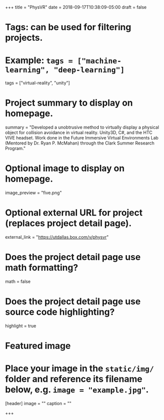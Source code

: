 +++
title = "PhysVR"
date = 2018-09-17T10:38:09-05:00
draft = false

# Tags: can be used for filtering projects.
# Example: `tags = ["machine-learning", "deep-learning"]`
tags = ["virtual-reality", "unity"]

# Project summary to display on homepage.
summary = "Developed a unobtrusive method to virtually display a physical object for collision avoidance in virtual reality. Unity3D, C#, and the HTC VIVE headset. Work done in the Future Immersive Virtual Environments Lab (Mentored by Dr. Ryan P. McMahan) through the Clark Summer Research Program."

# Optional image to display on homepage.
image_preview = "five.png"

# Optional external URL for project (replaces project detail page).
external_link = "https://utdallas.box.com/v/physvr"

# Does the project detail page use math formatting?
math = false

# Does the project detail page use source code highlighting?
highlight = true

# Featured image
# Place your image in the `static/img/` folder and reference its filename below, e.g. `image = "example.jpg"`.
[header]
image = ""
caption = ""

+++
